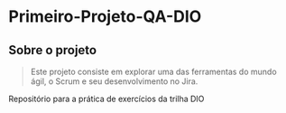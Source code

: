 # Primeiro-Projeto-QA-DIO

## **Sobre o projeto**
> Este projeto consiste em explorar uma das ferramentas do mundo ágil, o Scrum e seu desenvolvimento no Jira.

Repositório para a prática de exercícios da trilha DIO 
